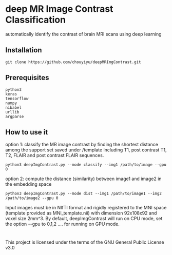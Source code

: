 # deep MR Image Contrast Classification
automatically identify the contrast of brain MRI scans using deep learning 
## Installation
```
git clone https://github.com/chouyiyu/deepMRImgContrast.git
```
## Prerequisites
```
python3
keras
tensorflow
numpy
nibabel
urllib
argparse
```
## How to use it
option 1: classify the MR image contrast by finding the shortest distance among the support set saved under /template including T1, post contrast T1, T2, FLAIR and post contrast FLAIR sequences.
```
python3 deepImgContrast.py --mode classify --img1 /path/to/image --gpu 0
```
option 2: compute the distance (similarity) between image1 and image2 in the embedding space
```
python3 deepImgContrast.py --mode dist --img1 /path/to/image1 --img2 /path/to/image2 --gpu 0 
```
Input images must be in NIfTI format and rigidly registered to the MNI space (template provided as MNI_template.nii) with dimension 92x108x92 and voxel size 2mm^3. By default, deepImgContrast will run on CPU mode, set the option --gpu to 0,1,2 .... for running on GPU mode. 
#

This project is licensed under the terms of the GNU General Public License v3.0
